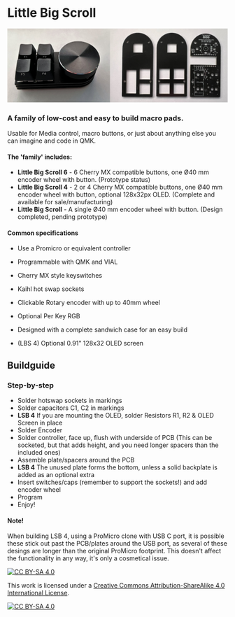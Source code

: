 # Little Big Scroll

![Image](https://github.com/TweetyDaBird/Little-Big-Scroll/blob/7a4c3165677afa018ba42a5ced82e3b60955e680/Images/1.jpg)

### A family of low-cost and easy to build macro pads. 
Usable for Media control, macro buttons, or just about anything else you can imagine and code in QMK.

#### The 'family' includes:
- **Little Big Scroll 6** - 6 Cherry MX compatible buttons, one Ø40 mm encoder wheel with button. (Prototype status)
- **Little Big Scroll 4** - 2 or 4 Cherry MX compatible buttons, one Ø40 mm encoder wheel with button, optional 128x32px OLED. (Complete and available for sale/manufacturing)
- **Little Big Scroll** - A single Ø40 mm encoder wheel with button. (Design completed, pending prototype)

#### Common specifications
- Use a Promicro or equivalent controller
- Programmable with QMK and VIAL
- Cherry MX style keyswitches
- Kaihl hot swap sockets
- Clickable Rotary encoder with up to 40mm wheel
- Optional Per Key RGB
- Designed with a complete sandwich case for an easy build

- (LBS 4) Optional 0.91" 128x32 OLED screen




## Buildguide

### Step-by-step
- Solder hotswap sockets in markings
- Solder capacitors C1, C2 in markings
- **LSB 4** If you are mounting the OLED, solder Resistors R1, R2 & OLED Screen in place
- Solder Encoder
- Solder controller, face up, flush with underside of PCB (This can be socketed, but that adds height, and you need longer spacers than the included ones)
- Assemble plate/spacers around the PCB
- **LSB 4** The unused plate forms the bottom, unless a solid backplate is added as an optional extra
- Insert switches/caps (remember to support the sockets!) and add encoder wheel
- Program
- Enjoy!

#### Note! 
When building LSB 4, using a ProMicro clone with USB C port, it is possible these stick out past the PCB/plates around the USB port, as several of these desings are longer than the original ProMicro footprint. This doesn't affect the functionality in any way, it's only a cosmetical issue.

[![CC BY-SA 4.0][cc-by-sa-shield]][cc-by-sa]

This work is licensed under a
[Creative Commons Attribution-ShareAlike 4.0 International License][cc-by-sa].

[![CC BY-SA 4.0][cc-by-sa-image]][cc-by-sa]

[cc-by-sa]: http://creativecommons.org/licenses/by-sa/4.0/
[cc-by-sa-image]: https://licensebuttons.net/l/by-sa/4.0/88x31.png
[cc-by-sa-shield]: https://img.shields.io/badge/License-CC%20BY--SA%204.0-lightgrey.svg
